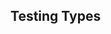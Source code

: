 <div id="title">

## Testing Types
</div>

<div id="body">

<include src="unitTesting/container-inParent-asPanel.md" boilerplate />
<include src="integrationTesting/container-inParent-asPanel.md" boilerplate />
<include src="systemTesting/container-inParent-asPanel.md" boilerplate />
<include src="alphaBetaTesting/container-inParent-asPanel.md" boilerplate />
<include src="dogfooding/container-inParent-asPanel.md" boilerplate />
<include src="developerTesting/container-inParent-asPanel.md" boilerplate />
<include src="exploratoryVsScriptedTesting/container-inParent-asPanel.md" boilerplate />
<include src="acceptanceTesting/container-inParent-asPanel.md" boilerplate />
<include src="regressionTesting/container-inParent-asPanel.md" boilerplate />

</div>